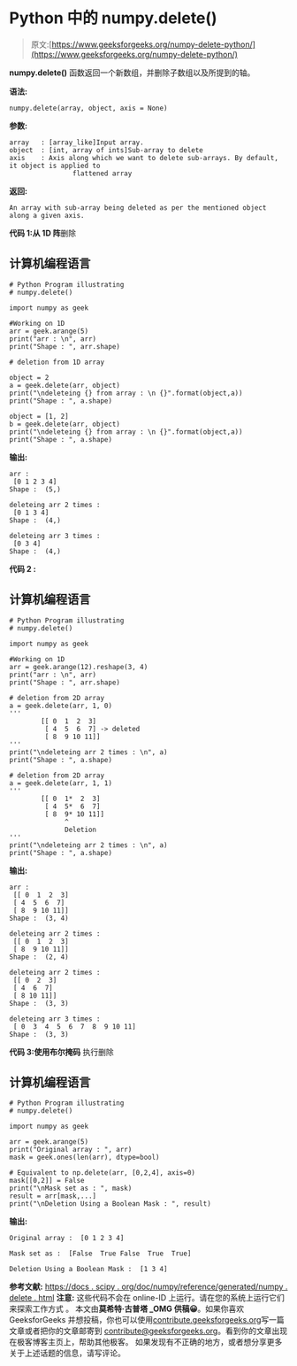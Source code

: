 # Python 中的 numpy.delete()

> 原文:[https://www.geeksforgeeks.org/numpy-delete-python/](https://www.geeksforgeeks.org/numpy-delete-python/)

**numpy.delete()** 函数返回一个新数组，并删除子数组以及所提到的轴。

**语法:**

```
numpy.delete(array, object, axis = None)
```

**参数:**

```
array   : [array_like]Input array. 
object  : [int, array of ints]Sub-array to delete
axis    : Axis along which we want to delete sub-arrays. By default, it object is applied to  
                flattened array

```

**返回:**

```
An array with sub-array being deleted as per the mentioned object along a given axis. 

```

**代码 1:从 1D 阵**删除

## 计算机编程语言

```
# Python Program illustrating
# numpy.delete()

import numpy as geek

#Working on 1D
arr = geek.arange(5)
print("arr : \n", arr)
print("Shape : ", arr.shape)

# deletion from 1D array 

object = 2
a = geek.delete(arr, object)
print("\ndeleteing {} from array : \n {}".format(object,a))
print("Shape : ", a.shape)

object = [1, 2]
b = geek.delete(arr, object)
print("\ndeleteing {} from array : \n {}".format(object,a))
print("Shape : ", a.shape)
```

**输出:**

```
arr : 
 [0 1 2 3 4]
Shape :  (5,)

deleteing arr 2 times : 
 [0 1 3 4]
Shape :  (4,)

deleteing arr 3 times : 
 [0 3 4]
Shape :  (4,)

```

**代码 2 :**

## 计算机编程语言

```
# Python Program illustrating
# numpy.delete()

import numpy as geek

#Working on 1D
arr = geek.arange(12).reshape(3, 4)
print("arr : \n", arr)
print("Shape : ", arr.shape)

# deletion from 2D array 
a = geek.delete(arr, 1, 0)
'''
        [[ 0  1  2  3]
         [ 4  5  6  7] -> deleted
         [ 8  9 10 11]]
'''
print("\ndeleteing arr 2 times : \n", a)
print("Shape : ", a.shape)

# deletion from 2D array 
a = geek.delete(arr, 1, 1)
'''
        [[ 0  1*  2  3]
         [ 4  5*  6  7] 
         [ 8  9* 10 11]]
              ^
              Deletion
'''
print("\ndeleteing arr 2 times : \n", a)
print("Shape : ", a.shape)
```

**输出:**

```
arr : 
 [[ 0  1  2  3]
 [ 4  5  6  7]
 [ 8  9 10 11]]
Shape :  (3, 4)

deleteing arr 2 times : 
 [[ 0  1  2  3]
 [ 8  9 10 11]]
Shape :  (2, 4)

deleteing arr 2 times : 
 [[ 0  2  3]
 [ 4  6  7]
 [ 8 10 11]]
Shape :  (3, 3)

deleteing arr 3 times : 
 [ 0  3  4  5  6  7  8  9 10 11]
Shape :  (3, 3)

```

**代码 3:使用布尔掩码**
执行删除

## 计算机编程语言

```
# Python Program illustrating
# numpy.delete()

import numpy as geek

arr = geek.arange(5)
print("Original array : ", arr)
mask = geek.ones(len(arr), dtype=bool)

# Equivalent to np.delete(arr, [0,2,4], axis=0)
mask[[0,2]] = False
print("\nMask set as : ", mask)
result = arr[mask,...]
print("\nDeletion Using a Boolean Mask : ", result)
```

**输出:**

```
Original array :  [0 1 2 3 4]

Mask set as :  [False  True False  True  True]

Deletion Using a Boolean Mask :  [1 3 4]

```

**参考文献:**
[https://docs . scipy . org/doc/numpy/reference/generated/numpy . delete . html](https://docs.scipy.org/doc/numpy/reference/generated/numpy.delete.html)
**注意:**
这些代码不会在 online-ID 上运行。请在您的系统上运行它们来探索工作方式
。
本文由**莫希特·古普塔 _OMG 供稿😀**。如果你喜欢 GeeksforGeeks 并想投稿，你也可以使用[contribute.geeksforgeeks.org](http://www.contribute.geeksforgeeks.org)写一篇文章或者把你的文章邮寄到 contribute@geeksforgeeks.org。看到你的文章出现在极客博客主页上，帮助其他极客。
如果发现有不正确的地方，或者想分享更多关于上述话题的信息，请写评论。